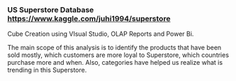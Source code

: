 ###  US Superstore Database https://www.kaggle.com/juhi1994/superstore 
Cube Creation using VIsual Studio, OLAP Reports and Power Bi.


The main scope of this analysis is to identify the products that have been sold mostly, which customers are more loyal to Superstore, which countries purchase more and when. Also,
categories have helped us realize what is trending in this Superstore.
